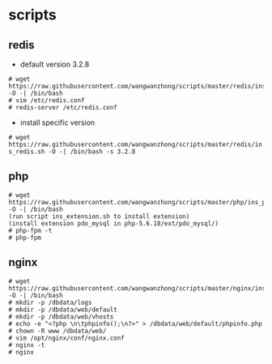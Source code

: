# scripts

## redis

- default version 3.2.8

```
# wget https://raw.githubusercontent.com/wangwanzhong/scripts/master/redis/ins_redis.sh -O -| /bin/bash
# vim /etc/redis.conf 
# redis-server /etc/redis.conf
```

- install specific version

```# wget https://raw.githubusercontent.com/wangwanzhong/scripts/master/redis/ins_redis.sh -O -| /bin/bash -s 3.2.8```


## php

```
# wget https://raw.githubusercontent.com/wangwanzhong/scripts/master/php/ins_php.sh -O -| /bin/bash
(run script ins_extension.sh to install extension)
(install extension pdo_mysql in php-5.6.18/ext/pdo_mysql/)
# php-fpm -t
# php-fpm
```

## nginx

```
# wget https://raw.githubusercontent.com/wangwanzhong/scripts/master/nginx/ins_nginx.sh -O -| /bin/bash
# mkdir -p /dbdata/logs
# mkdir -p /dbdata/web/default
# mkdir -p /dbdata/web/vhosts
# echo -e "<?php \n\tphpinfo();\n?>" > /dbdata/web/default/phpinfo.php 
# chown -R www /dbdata/web/
# vim /opt/nginx/conf/nginx.conf
# nginx -t
# nginx 
```